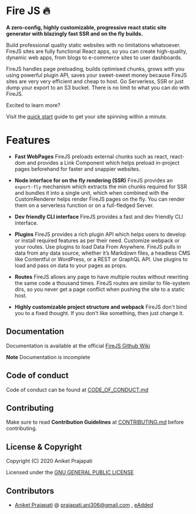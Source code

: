 # Fire JS 🔥

**A zero-config, highly customizable, progressive react static site generator with blazingly fast SSR and on the fly builds.**

Build professional quality static websites with no limitations whatsoever. FireJS sites are fully functional React apps, so you can create high-quality, dynamic web apps, from blogs to e-commerce sites to user dashboards.

FireJS handles page preloading, builds optimised chunks, grows with you using powerful plugin API, saves your sweet-sweet money because FireJS sites are very very efficient and cheap to host. Go Serverless, SSR or just dump your export to an S3 bucket. There is no limit to what you can do with FireJS. 

Excited to learn more?

Visit the [quick start](https://github.com/eAdded/FireJS/wiki/Quick-Start) guide to get your site spinning within a minute.

# Features

+ **Fast WebPages** FireJS preloads external chunks such as react, react-dom and provides a Link Component which helps preload in-project pages beforehand for faster and snappier websites.

+ **Node interface for on the fly rendering (SSR)** FireJS provides an `export-fly` mechanism which extracts the min chunks required for SSR and bundles it into a single unit, which when combined with the CustomRenderer helps render FireJS pages on the fly. You can render them on a serverless function or on a full-fledged Server.

+ **Dev friendly CLI interface** FireJS provides a fast and dev friendly CLI interface.

+ **Plugins** FireJS provides a rich plugin API which helps users to develop or install required features as per their need. Customize webpack or your routes. Use plugins to load Data From Anywhere. FireJS pulls in data from any data source, whether it’s Markdown files, a headless CMS like Contentful or WordPress, or a REST or GraphQL API. Use plugins to load and pass on data to your pages as props.

+ **Routes** FireJS allows any page to have multiple routes without rewriting the same code a thousand times. FireJS routes are similar to file-system dirs, so you never get a page conflict when pushing the site to a static host.

+ **Highly customizable project structure and webpack** FireJS don't bind you to a fixed thought. If you don't like something, then just change it.

## Documentation

Documentation is available at the official [FireJS Github Wiki](https://github.com/eAdded/FireJS/wiki)

**Note** Documentation is incomplete

## Code of conduct

Code of conduct can be found at [CODE_OF_CONDUCT.md](CODE_OF_CONDUCT.md)

## Contributing

Make sure to read **Contribution Guidelines** at [CONTRIBUTING.md](CONTRIBUTING.md) before contributing.

## License & Copyright

Copyright (C) 2020 Aniket Prajapati

Licensed under the [GNU GENERAL PUBLIC LICENSE](LICENSE)

## Contributors
 + [Aniket Prajapati](https://github.com/aniketfuryrocks) @ prajapati.ani306@gmail.com , [eAdded](http://www.eadded.com)